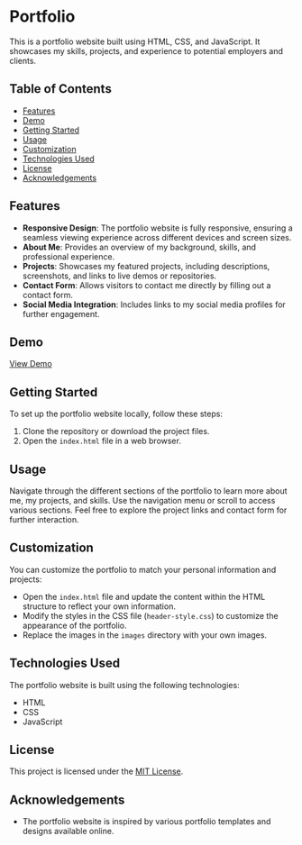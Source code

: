 # Portfolio

This is a portfolio website built using HTML, CSS, and JavaScript. It showcases my skills, projects, and experience to potential employers and clients.

## Table of Contents

- [Features](#features)
- [Demo](#demo)
- [Getting Started](#getting-started)
- [Usage](#usage)
- [Customization](#customization)
- [Technologies Used](#technologies-used)
- [License](#license)
- [Acknowledgements](#acknowledgements)

## Features

- **Responsive Design**: The portfolio website is fully responsive, ensuring a seamless viewing experience across different devices and screen sizes.
- **About Me**: Provides an overview of my background, skills, and professional experience.
- **Projects**: Showcases my featured projects, including descriptions, screenshots, and links to live demos or repositories.
- **Contact Form**: Allows visitors to contact me directly by filling out a contact form.
- **Social Media Integration**: Includes links to my social media profiles for further engagement.

## Demo

[View Demo](https://verbumsap.xyz)

## Getting Started

To set up the portfolio website locally, follow these steps:

1. Clone the repository or download the project files.
2. Open the `index.html` file in a web browser.

## Usage

Navigate through the different sections of the portfolio to learn more about me, my projects, and skills. Use the navigation menu or scroll to access various sections. Feel free to explore the project links and contact form for further interaction.

## Customization

You can customize the portfolio to match your personal information and projects:

- Open the `index.html` file and update the content within the HTML structure to reflect your own information.
- Modify the styles in the CSS file (`header-style.css`) to customize the appearance of the portfolio.
- Replace the images in the `images` directory with your own images.

## Technologies Used

The portfolio website is built using the following technologies:

- HTML
- CSS
- JavaScript

## License

This project is licensed under the [MIT License](LICENSE).

## Acknowledgements

- The portfolio website is inspired by various portfolio templates and designs available online.


